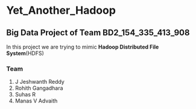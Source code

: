 # Yet_Another_Hadoop

## Big Data Project of Team BD2_154_335_413_908

In this project we are trying to mimic **Hadoop Distributed File System**(HDFS)

### Team

1. J Jeshwanth Reddy
2. Rohith Gangadhara
3. Suhas R
4. Manas V Advaith
